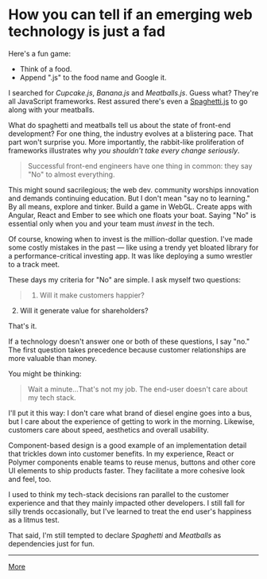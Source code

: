 # How you can tell if an emerging web technology is just a fad

Here's a fun game:

- Think of a food.
- Append ".js" to the food name and Google it.

I searched for *Cupcake.js*, *Banana.js* and *Meatballs.js*. Guess what? They're all JavaScript frameworks. Rest assured there's even a [Spaghetti.js](https://www.npmjs.com/package/spaghetti) to go along with your meatballs.

What do spaghetti and meatballs tell us about the state of front-end development? For one thing, the industry evolves at a blistering pace. That part won't surprise you. More importantly, the rabbit-like proliferation of frameworks illustrates why *you shouldn't take every change seriously*.

>Successful front-end engineers have one thing in common: they say "No" to almost everything.

This might sound sacrilegious; the web dev. community worships innovation and demands continuing education. But I don't mean "say no to learning." By all means, explore and tinker. Build a game in WebGL. Create apps with Angular, React and Ember to see which one floats your boat. Saying "No" is essential only when you and your team must *invest* in the tech.

Of course, knowing when to invest is the million-dollar question. I've made some costly mistakes in the past — like using a trendy yet bloated library for a performance-critical investing app. It was like deploying a sumo wrestler to a track meet.

These days my criteria for "No" are simple. I ask myself two questions:

> 1. Will it make customers happier?
2. Will it generate value for shareholders?

That's it.

If a technology doesn't answer one or both of these questions, I say "no." The first question takes precedence because customer relationships are more valuable than money.

You might be thinking:

> Wait a minute...That's not my job. The end-user doesn't care about my tech stack.

I'll put it this way: I don't care what brand of diesel engine goes into a bus, but I care about the experience of getting to work in the morning. Likewise, customers care about speed, aesthetics and overall usability. 

Component-based design is a good example of an implementation detail that trickles down into customer benefits. In my experience, React or Polymer components enable teams to reuse menus, buttons and other core UI elements to ship products faster. They facilitate a more cohesive look and feel, too.

I used to think my tech-stack decisions ran parallel to the customer experience and that they mainly impacted other developers. I still fall for silly trends occasionally, but I've learned to treat the end user's happiness as a litmus test.

That said, I'm still tempted to declare *Spaghetti* and *Meatballs* as dependencies just for fun.

---

[More](/)


